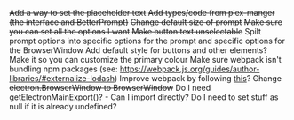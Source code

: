 ~~Add a way to set the placeholder text~~
~~Add types/code from plex-manger (the interface and BetterPrompt)~~
~~Change default size of prompt~~
~~Make sure you can set all the options I want~~
~~Make button text unselectable~~
Spilt prompt options into specific options for the prompt and specific options for the BrowserWindow
Add default style for buttons and other elements?
Make it so you can customize the primary colour
Make sure webpack isn't bundling npm packages (see: https://webpack.js.org/guides/author-libraries/#externalize-lodash)
Improve webpack by following [this](https://webpack.js.org/guides/typescript/)?
~~Change electron.BrowserWindow to BrowserWindow~~
Do I need getElectronMainExport()? - Can I import directly?
Do I need to set stuff as null if it is already undefined?